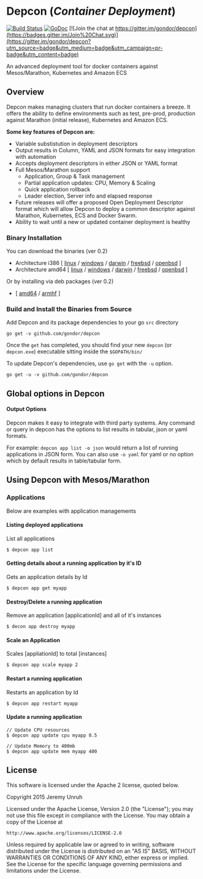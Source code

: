 # Depcon (*Container Deployment*)

[![Build Status](https://travis-ci.org/gondor/depcon.svg)](https://travis-ci.org/gondor/depcon)  [![GoDoc](https://godoc.org/github.com/gondor/depcon?status.svg)](https://godoc.org/github.com/gondor/depcon) [![Join the chat at https://gitter.im/gondor/depcon](https://badges.gitter.im/Join%20Chat.svg)](https://gitter.im/gondor/depcon?utm_source=badge&utm_medium=badge&utm_campaign=pr-badge&utm_content=badge) 

An advanced deployment tool for docker containers against Mesos/Marathon, Kubernetes and Amazon ECS

## Overview

Depcon makes managing clusters that run docker containers a breeze.  It offers the ability to define environments such as test, pre-prod, production against Marathon (initial release), Kubernetes and Amazon ECS.  

**Some key features of Depcon are:**
- Variable substistution in deployment descriptors
- Output results in Column, YAML and JSON formats for easy integration with automation
- Accepts deployment descriptors in either JSON or YAML format
- Full Mesos/Marathon support
  - Application, Group & Task management
  - Partial application updates: CPU, Memory & Scaling
  - Quick application rollback
  - Leader election, Server info and elapsed response
- Future releases will offer a proposed Open Deployment Descriptor format which will allow Depcon to deploy a common descriptor against Marathon, Kubernetes, ECS and Docker Swarm.
- Ability to wait until a new or updated container deployment is healthy

### Binary Installation 

You can download the binaries (ver 0.2)

 * Architecture i386 [ [linux](https://dl.bintray.com//content/pacesys/utils/depcon_0.2_linux_386.tar.gz?direct) / [windows](https://dl.bintray.com//content/pacesys/utils/depcon_0.2_windows_386.zip?direct) / [darwin](https://dl.bintray.com//content/pacesys/utils/depcon_0.2_darwin_386.zip?direct) / [freebsd](https://dl.bintray.com//content/pacesys/utils/depcon_0.2_freebsd_386.zip?direct) / [openbsd](https://dl.bintray.com//content/pacesys/utils/depcon_0.2_openbsd_386.zip?direct) ]
 * Architecture amd64 [ [linux](https://dl.bintray.com//content/pacesys/utils/depcon_0.2_linux_amd64.tar.gz?direct) / [windows](https://dl.bintray.com//content/pacesys/utils/depcon_0.2_windows_amd64.zip?direct) / [darwin](https://dl.bintray.com//content/pacesys/utils/depcon_0.2_darwin_amd64.zip?direct) / [freebsd](https://dl.bintray.com//content/pacesys/utils/depcon_0.2_freebsd_amd64.zip?direct) / [openbsd](https://dl.bintray.com//content/pacesys/utils/depcon_0.2_openbsd_amd64.zip?direct) ]

Or by installing via deb packages (ver 0.2)

 * [ [amd64](https://dl.bintray.com//content/pacesys/utils/depcon_0.2_amd64.deb?direct) / [armhf](https://dl.bintray.com//content/pacesys/utils/depcon_0.2_armhf.deb?direct) ]


### Build and Install the Binaries from Source

Add Depcon and its package dependencies to your go `src` directory

    go get -v github.com/gondor/depcon

Once the `get` has completed, you should find your new `depcon` (or `depcon.exe`) executable sitting inside the `$GOPATH/bin/`

To update Depcon's dependencies, use `go get` with the `-u` option.

    go get -u -v github.com/gondor/depcon

## Global options in Depcon

#### Output Options

Depcon makes it easy to integrate with third party systems.  Any command or query in depcon has the options to list results in tabular, json or yaml formats.

For example:  `depcon app list -o json` would return a list of running applications in JSON form.  You can also use `-o yaml` for yaml or no option which by default results in table/tabular form.

## Using Depcon with Mesos/Marathon

### Applications

Below are examples with application managements

#### Listing deployed applications

List all applications

```
$ depcon app list
```

#### Getting details about a running application by it's ID

Gets an application details by Id

```
$ depcon app get myapp
```

#### Destroy/Delete a running application

Remove an application [applicationId] and all of it's instances

```
$ decon app destroy myapp
```

#### Scale an Application

Scales [appliationId] to total [instances]

```
$ depcon app scale myapp 2
```

#### Restart a running application

Restarts an application by Id

```
$ depcon app restart myapp
```

#### Update a running application

```
// Update CPU resources
$ depcon app update cpu myapp 0.5

// Update Memory to 400mb
$ depcon app update mem myapp 400
```

## License

This software is licensed under the Apache 2 license, quoted below.

Copyright 2015 Jeremy Unruh

Licensed under the Apache License, Version 2.0 (the "License"); you may not
use this file except in compliance with the License. You may obtain a copy of
the License at

    http://www.apache.org/licenses/LICENSE-2.0

Unless required by applicable law or agreed to in writing, software
distributed under the License is distributed on an "AS IS" BASIS, WITHOUT
WARRANTIES OR CONDITIONS OF ANY KIND, either express or implied. See the
License for the specific language governing permissions and limitations under
the License.
